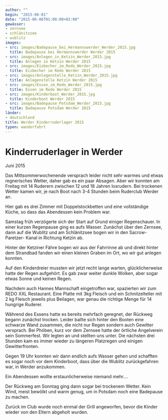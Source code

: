 ```yaml
---
author: ""
begin: "2015-06-01"
date: "2015-06-06T01:00:00+02:00"
gewässer:
- zernsee
- schlänitzsee
- wublitz
images:
- src: images/Badepause_bei_Hermannswerder_Werder_2015.jpg
  title: Badepause bei Hermannswerder Werder 2015
- src: images/Anlegen_in_Ketzin_Werder_2015.jpg
  title: Anlegen in Ketzin Werder 2015
- src: images/Eisbecher_im_Redo_Werder_2015.jpg
  title: Eisbecher im Redo Werder 2015
- src: images/Anlegenstelle_Ketzin_Werder_2015.jpg
  title: Anlegenstelle Ketzin Werder 2015
- src: images/Essen_im_Redo_Werder_2015.jpg
  title: Essen im Redo Werder 2015
- src: images/Kinderboot_Werder_2015.jpg
  title: Kinderboot Werder 2015
- src: images/Badepause_Potsdam_Werder_2015.jpg
  title: Badepause Potsdam Werder 2015
länder:
- deutschland
title: Werder Kinderruderlager 2015
typen: wanderfahrt
---
```


# Kinderruderlager in Werder


Juni 2015

Das Mittsommerwochenende versprach leider nicht sehr warmes und etwas regnerisches Wetter, daher gab es ein paar Absagen. Aber wir konnten am Freitag mit 14 Ruderern zwischen 12 und 18 Jahren losrudern. Bei trockenen Wetter kamen wir, je nach Boot nach 3-4 Stunden beim Ruderclub Werder an.

Hier gab es drei Zimmer mit Doppelstockbetten und eine vollständige Küche, so dass das Abendessen kein Problem war.

Samstag früh verzögerte sich der Start auf Grund einiger Regenschauer. In einer kurzen Regenpause ging es aufs Wasser. Zunächst über den Zernsee, dann auf die Wublitz und am Schlänitzsee bogen wir in den Sacrow- Paretzer- Kanal in Richtung Ketzin ab.

Hinter der Ketziner Fähre bogen wir aus der Fahrrinne ab und direkt hinter dem Strandbad fanden wir einen kleinen Graben im Ort, wo wir gut anlegen konnten.

Auf den Kinderdreier mussten wir jetzt recht lange warten, glücklicherweise hatte der Regen aufgehört. Es gab zwar weiter dunkle Wolken, aber sogar etwas Sonne und keinen Regen.

Nachdem auch Hannes Mannschaft eingetroffen war, spazierten wir zum REDO XXL Restaurant. Eine Platte mit 3kg Fleisch und ein Schnitzelteller mit 2 kg Fleisch jeweils plus Beilagen, war genau die richtige Menge für 14 hungrige Ruderer.

Während des Essens hatte es bereits mehrfach geregnet, der Rückweg begann zunächst trocken. Leider ballte sich hinter den Booten eine schwarze Wand zusammen, die nicht nur Regen sondern auch Gewitter versprach. Bei Phöben, kurz vor dem Zernsee hatte der örtliche Angelverein sein Sommerfest. Wir legten an und stellten uns unter. Die nächsten drei Stunden kam es immer wieder zu längeren Platzregen und einigen Gewitterfronten.

Gegen 19 Uhr konnten wir dann endlich aufs Wasser gehen und schafften es sogar noch vor dem Kinderboot, dass über die Wublitz zurückgefahren war, in Werder anzukommen.

Ein Abendessen wollte erstaunlicherweise niemand mehr....

Der Rückweg am Sonntag ging dann sogar bei trockenem Wetter. Kein Wind, meist bewölkt und warm genug, um in Potsdam noch eine Badepause zu machen.

Zurück im Club wurde noch einmal der Grill angeworfen, bevor die Kinder wieder von den Eltern abgeholt wurden.
